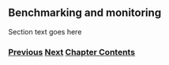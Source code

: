 ## Benchmarking and monitoring

Section text goes here

<!-- Link lines generated automatically; do not delete -->
### [<ins>Previous</ins>](Remote%20configuration.md) [<ins>Next</ins>](Routing%20operation.md) [<ins>Chapter Contents</ins>](6.%20Management%20and%20Operations.md)